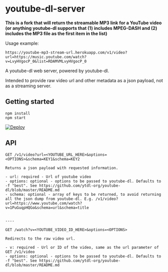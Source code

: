 # youtube-dl-server

**This is a fork that will return the streamable MP3 link for a YouTube video (or anything youtube-dl supports that (1) includes MPEG-DASH and (2) includes the MP3 file as the first item in the list)**

Usage example:

```
https://youtube-mp3-stream-url.herokuapp.com/v1/video?url=https://music.youtube.com/watch?v=LvyHVgocP_0&list=RDAMVMLvyHVgocP_0
```

A youtube-dl web server, powered by youtube-dl.

Intended to provide raw video url and other metadata as a json payload, not as a streaming server.

## Getting started
```
npm install
npm start
```

[![Deploy](https://www.herokucdn.com/deploy/button.svg)](https://heroku.com/deploy)

## API

```
GET /v1/video?url=<YOUTUBE_URL_HERE>&options=<OPTIONS>&schema=KEY1&schema=KEY2

Returns a json payload with requested information.

- url: required - Url of youtube video
- options: optional - options to be passed to youtube-dl. Defaults to -f "best". See https://github.com/ytdl-org/youtube-dl/blob/master/README.md
- schema: optional - array of keys to be returned, to avoid returning all the json dump from youtube-dl. E.g. /v1/video?url=https://www.youtube.com/watch?v=1PuGuqpHQGo&schema=url&schema=title


----

GET /watch?v=<YOUTUBE_VIDEO_ID_HERE>&options=<OPTIONS>

Redirects to the raw video url.

- v: required - Url or ID of the video, same as the url parameter of GET /v1/video
- options: optional - options to be passed to youtube-dl. Defaults to -f "best". See https://github.com/ytdl-org/youtube-dl/blob/master/README.md
```
